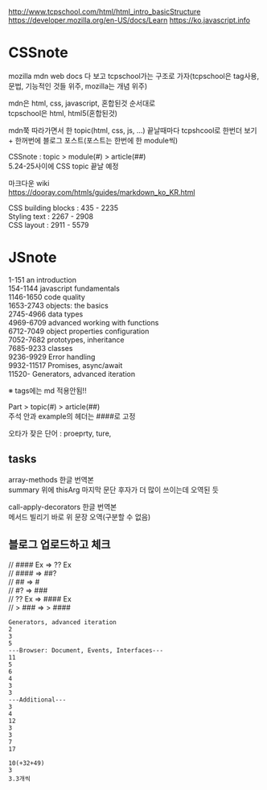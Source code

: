 http://www.tcpschool.com/html/html_intro_basicStructure
https://developer.mozilla.org/en-US/docs/Learn
https://ko.javascript.info

# CSSnote
mozilla mdn web docs 다 보고 tcpschool가는 구조로 가자(tcpschool은 tag사용, 문법, 기능적인 것들 위주, mozilla는 개념 위주)

mdn은 html, css, javascript, 혼합된것 순서대로  
tcpschool은 html, html5(혼합된것)

mdn쭉 따라가면서 한 topic(html, css, js, ...) 끝날때마다 tcpshcool로 한번더 보기 + 한꺼번에 블로그 포스트(포스트는 한번에 한 module씩)

CSSnote : topic > module(#) > article(##)  
5.24-25사이에 CSS topic 끝날 예정

마크다운 wiki  
https://dooray.com/htmls/guides/markdown_ko_KR.html

CSS building blocks : 435 - 2235  
Styling text : 2267 - 2908  
CSS layout : 2911 - 5579  

# JSnote
1-151		an introduction  
154-1144	javascript fundamentals  
1146-1650	code quality  
1653-2743	objects: the basics  
2745-4966	data types  
4969-6709	advanced working with functions  
6712-7049	object properties configuration  
7052-7682	prototypes, inheritance  
7685-9233	classes  
9236-9929	Error handling  
9932-11517	Promises, async/await  
11520-		Generators, advanced iteration  


※ tags에는 md 적용안됨!!

Part > topic(#) > article(##)  
주석 안과 example의 헤더는 ####로 고정

오타가 잦은 단어 : proeprty, ture, 

## tasks
array-methods 한글 번역본  
summary 위에 thisArg 마지막 문단 후자가 더 많이 쓰이는데 오역된 듯

call-apply-decorators 한글 번역본  
메서드 빌리기 바로 위 문장 오역(구분할 수 없음)

## 블로그 업로드하고 체크

// #### Ex	=> ?? Ex  
// ####		=> ##?  
// ##		=> #  
// #?		=> ###  
// ?? Ex	=> #### Ex  
// > ###	=> > ####  

```
Generators, advanced iteration
2
3
5
---Browser: Document, Events, Interfaces---
11
5
6
4
3
3
---Additional---
3
4
12
3
3
7
17

10(+32+49)
3
3.3개씩
```